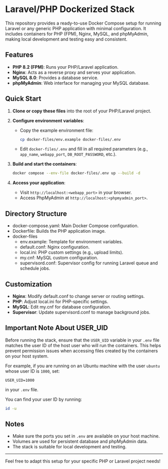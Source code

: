# Laravel/PHP Dockerized Stack

This repository provides a ready-to-use Docker Compose setup for running Laravel or any generic PHP application with minimal configuration. It includes containers for PHP (FPM), Nginx, MySQL, and phpMyAdmin, making local development and testing easy and consistent.

## Features

- **PHP 8.2 (FPM)**: Runs your PHP/Laravel application.
- **Nginx**: Acts as a reverse proxy and serves your application.
- **MySQL 8.0**: Provides a database service.
- **phpMyAdmin**: Web interface for managing your MySQL database.

## Quick Start

1. **Clone or copy these files** into the root of your PHP/Laravel project.

2. **Configure environment variables**:
   - Copy the example environment file:
     ```sh
     cp docker-files/env.example docker-files/.env
     ```
   - Edit `docker-files/.env` and fill in all required parameters (e.g., `app_name`, `webapp_port`, `DB_ROOT_PASSWORD`, etc.).

3. **Build and start the containers**:
   ```sh
   docker compose --env-file docker-files/.env up --build -d
   ```
4. **Access your application**:
   - Visit `http://localhost:<webapp_port>` in your browser.
   - Access PhpMyAdmin at `http://localhost:<phpmyadmin_port>`.

## Directory Structure

- docker-compose.yaml: Main Docker Compose configuration.
- Dockerfile: Builds the PHP application image.
- docker-files
  - env.example: Template for environment variables.
  - default.conf: Nginx configuration.
  - local.ini: PHP custom settings (e.g., upload limits).
  - my.cnf: MySQL custom configuration.
  - supervisord.conf: Supervisor config for running Laravel queue and schedule jobs.

## Customization

- **Nginx**: Modify default.conf to change server or routing settings.
- **PHP**: Adjust local.ini for PHP-specific settings.
- **MySQL**: Edit my.cnf for database configuration.
- **Supervisor**: Update supervisord.conf to manage background jobs.

## Important Note About USER_UID

Before running the stack, ensure that the `USER_UID` variable in your `.env` file matches the user ID of the host user who will run the containers. This helps prevent permission issues when accessing files created by the containers on your host system.

For example, if you are running on an Ubuntu machine with the user `ubuntu` whose user ID is `1000`, set:

```
USER_UID=1000
```

in your `.env` file.

You can find your user ID by running:

```sh
id -u
```

## Notes

- Make sure the ports you set in `.env` are available on your host machine.
- Volumes are used for persistent database and phpMyAdmin data.
- The stack is suitable for local development and testing.

---

Feel free to adapt this setup for your specific PHP or Laravel project needs!